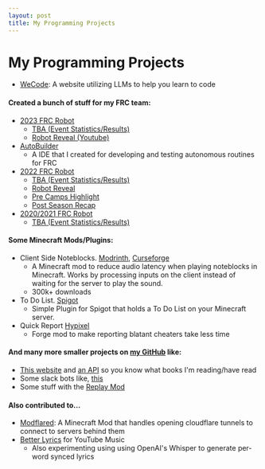 ```yaml
---
layout: post
title: My Programming Projects
---
```

# My Programming Projects

- [WeCode](https://github.com/varun7654/ai-coding-tutor): A website utilizing LLMs to help you learn to code

#### **Created a bunch of stuff for my FRC team:**
- [2023 FRC Robot](https://github.com/FRC3476/FRC-2023)
    - [TBA (Event Statistics/Results)](https://www.thebluealliance.com/team/3476/2023)
    - [Robot Reveal (Youtube)](https://www.youtube.com/watch?v=CvMuQAEPYbs)
- [AutoBuilder](https://github.com/varun7654/AutoBuilder)
    - A IDE that I created for developing and testing autonomous routines for FRC
- [2022 FRC Robot](https://github.com/FRC3476/FRC-2022)
    - [TBA (Event Statistics/Results)](https://www.thebluealliance.com/team/3476/2022)
    - [Robot Reveal](https://youtu.be/sENzTtd2u-4?si=sy6iKiOx9PQ8F8MX)
    - [Pre Camps Highlight](https://youtu.be/nkH3cWh3aaQ?si=7G2HqcnQYptRMW_P)
    - [Post Season Recap](https://youtu.be/yWqOs5D42iM?si=f03J6xR_TmcbQS1o)
- [2020/2021 FRC Robot](https://github.com/FRC3476/FRC-2020)
    - [TBA (Event Statistics/Results)](https://www.thebluealliance.com/team/3476/2021)

#### **Some Minecraft Mods/Plugins:**
- Client Side Noteblocks. [Modrinth](https://modrinth.com/mod/clientsidenoteblocks), [Curseforge](https://www.curseforge.com/minecraft/mc-mods/client-side-noteblocks)
    - A Minecraft mod to reduce audio latency when playing noteblocks in Minecraft. Works by processing inputs on the client instead of waiting for the server to play the sound.
    - 300k+ downloads
- To Do List. [Spigot](https://www.spigotmc.org/resources/to-do-list.94596/)
    - Simple Plugin for Spigot that holds a To Do List on your Minecraft server.
- Quick Report [Hypixel](https://hypixel.net/threads/forge-1-8-9-quickreport-a-mod-for-quickly-reporting-cheaters-on-hypixel.3428305/)
    - Forge mod to make reporting blatant cheaters take less time

#### **And many more smaller projects on [my GitHub](https://github.com/varun7654) like:**
- [This website](https://github.com/varun7654/varun7654.github.io) and [an API](https://github.com/varun7654/Workers-Books-Api) so you know what books I'm reading/have read
- Some slack bots like, [this](https://github.com/varun7654/FantasyFirstSlackBot)
- Some stuff with the [Replay Mod](https://github.com/DaCubeKing/ReplayMod)

#### **Also contributed to...**
- [Modflared](https://github.com/HttpRafa/modflared): A Minecraft Mod that handles opening cloudflare tunnels to connect to servers behind them
- [Better Lyrics](https://github.com/boidushya/better-lyrics) for YouTube Music
  - Also experimenting using using OpenAI's Whisper to generate per-word synced lyrics